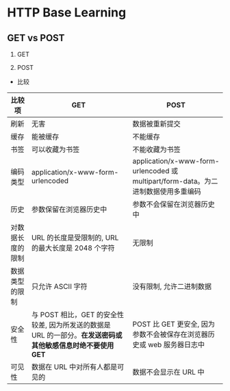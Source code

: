# HTTP Base Learning

##

## GET vs POST

1. GET

2. POST

- 比较

比较项 | GET | POST
---|---|---
刷新 | 无害 | 数据被重新提交
缓存 | 能被缓存 | 不能缓存
书签 | 可以收藏为书签 | 不能收藏为书签
编码类型 | application/x-www-form-urlencoded | application/x-www-form-urlencoded 或 multipart/form-data。为二进制数据使用多重编码
历史 | 参数保留在浏览器历史中 | 参数不会保留在浏览器历史中
对数据长度的限制 | URL 的长度是受限制的, URL 的最大长度是 2048 个字符 | 无限制
数据类型的限制 | 只允许 ASCII 字符 | 没有限制, 允许二进制数据
安全性 | 与 POST 相比，GET 的安全性较差, 因为所发送的数据是 URL 的一部分。**在发送密码或其他敏感信息时绝不要使用 GET** | POST 比 GET 更安全, 因为参数不会被保存在浏览器历史或 web 服务器日志中
可见性 | 数据在 URL 中对所有人都是可见的 | 数据不会显示在 URL 中
